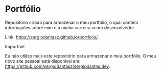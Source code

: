 # Portfólio

Repositório criado para armazenar o meu portfólio, o qual contém informações sobre mim e a minha carreira como desenvolvedor.

Link: <https://sergiodantasz.github.io/portfolio/>.

> [!IMPORTANT]
> Eu não utilizo mais este repositório para armazenar o meu portfólio. O meu novo site pessoal está disponível em: https://github.com/sergiodantasz/sergiodantas.dev.
